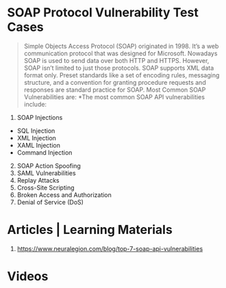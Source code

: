 # SOAP Protocol Vulnerability Test Cases
>Simple Objects Access Protocol (SOAP) originated in 1998. It’s a web communication protocol that was designed for Microsoft. Nowadays SOAP is used to send data over both HTTP and HTTPS. However, SOAP isn’t limited to just those protocols. SOAP supports XML data format only. Preset standards like a set of encoding rules, messaging structure, and a convention for granting procedure requests and responses are standard practice for SOAP. 
Most Common SOAP Vulnerabilities are:
*The most common SOAP API vulnerabilities include:
1. SOAP Injections
- SQL Injection
- XML Injection
- XAML Injection
- Command Injection
2. SOAP Action Spoofing
3. SAML Vulnerabilities
4. Replay Attacks
5. Cross-Site Scripting
6. Broken Access and Authorization
7. Denial of Service (DoS)


# Articles | Learning Materials
1. https://www.neuralegion.com/blog/top-7-soap-api-vulnerabilities


# Videos
